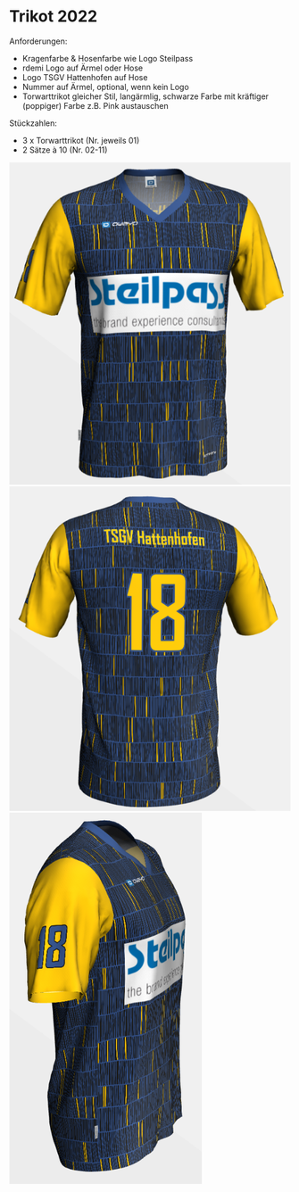 # Trikot 2022


Anforderungen:

- Kragenfarbe & Hosenfarbe wie Logo Steilpass
- rdemi Logo auf Ärmel oder Hose
- Logo TSGV Hattenhofen auf Hose
- Nummer auf Ärmel, optional, wenn kein Logo
- Torwarttrikot gleicher Stil, langärmlig, schwarze Farbe mit kräftiger (poppiger) Farbe z.B. Pink austauschen

Stückzahlen:

- 3 x Torwarttrikot (Nr. jeweils 01)
- 2 Sätze à 10 (Nr. 02-11)

![Trikot 2](2022/Trikots/Trikot2.vorne.png "Trikot 2")
![Trikot 2](2022/Trikots/Trikot2.hinten.png "Trikot 2")
![Trikot 2](2022/Trikots/Trikot2.seite.png "Trikot 2")
